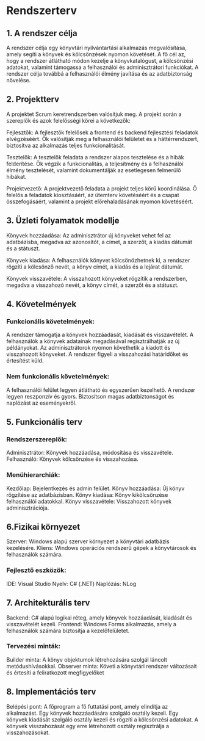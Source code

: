 # Rendszerterv

## 1. A rendszer célja

A rendszer célja egy könyvtári nyilvántartási alkalmazás megvalósítása, amely segíti a könyvek és kölcsönzések nyomon követését. A fő cél az, hogy a rendszer átlátható módon kezelje a könyvkatalógust, a kölcsönzési adatokat, valamint támogassa a felhasználói és adminisztrátori funkciókat. A rendszer célja továbbá a felhasználói élmény javítása és az adatbiztonság növelése.

##  2. Projektterv
A projektet Scrum keretrendszerben valósítjuk meg. A projekt során a szereplők és azok felelősségi körei a következők:

Fejlesztők: A fejlesztők felelősek a frontend és backend fejlesztési feladatok elvégzéséért. Ők valósítják meg a felhasználói felületet és a háttérrendszert, biztosítva az alkalmazás teljes funkcionalitását.

Tesztelők: A tesztelők feladata a rendszer alapos tesztelése és a hibák felderítése. Ők végzik a funkcionalitás, a teljesítmény és a felhasználói élmény tesztelését, valamint dokumentálják az esetlegesen felmerülő hibákat.

Projektvezető: A projektvezető feladata a projekt teljes körű koordinálása. Ő felelős a feladatok kiosztásáért, az ütemterv követéséért és a csapat összefogásáért, valamint a projekt előrehaladásának nyomon követéséért.

## 3. Üzleti folyamatok modellje
Könyvek hozzáadása: Az adminisztrátor új könyveket vehet fel az adatbázisba, megadva az azonosítót, a címet, a szerzőt, a kiadás dátumát és a státuszt.

Könyvek kiadása: A felhasználók könyvet kölcsönözhetnek ki, a rendszer rögzíti a kölcsönző nevét, a könyv címét, a kiadás és a lejárat dátumát.

Könyvek visszavétele: A visszahozott könyveket rögzítik a rendszerben, megadva a visszahozó nevét, a könyv címét, a szerzőt és a státuszt.

## 4. Követelmények
### Funkcionális követelmények:
A rendszer támogatja a könyvek hozzáadását, kiadását és visszavételét.
A felhasználók a könyvek adatainak megadásával regisztrálhatják az új példányokat.
Az adminisztrátorok nyomon követhetik a kiadott és visszahozott könyveket.
A rendszer figyeli a visszahozási határidőket és értesítést küld.
### Nem funkcionális követelmények:
A felhasználói felület legyen átlátható és egyszerűen kezelhető.
A rendszer legyen reszponzív és gyors.
Biztosítson magas adatbiztonságot és naplózást az eseményekről.

## 5. Funkcionális terv
### Rendszerszereplők:
Adminisztrátor: Könyvek hozzáadása, módosítása és visszavétele.
Felhasználó: Könyvek kölcsönzése és visszahozása.
### Menühierarchiák:
Kezdőlap: Bejelentkezés és admin felület.
Könyv hozzáadása: Új könyv rögzítése az adatbázisban.
Könyv kiadása: Könyv kikölcsönzése felhasználói adatokkal.
Könyv visszavétele: Visszahozott könyvek adminisztrációja.

## 6.Fizikai környezet
Szerver: Windows alapú szerver környezet a könyvtári adatbázis kezelésére.
Kliens: Windows operációs rendszerű gépek a könyvtárosok és felhasználók számára.
### Fejlesztő eszközök:
IDE: Visual Studio
Nyelv: C# (.NET)
Naplózás: NLog

## 7. Architekturális terv
Backend: C# alapú logikai réteg, amely könyvek hozzáadását, kiadását és visszavételét kezeli.
Frontend: Windows Forms alkalmazás, amely a felhasználók számára biztosítja a kezelőfelületet.
### Tervezési minták:
Builder minta: A könyv objektumok létrehozására szolgál láncolt metódushívásokkal.
Observer minta: Követi a könyvtári rendszer változásait és értesíti a feliratkozott megfigyelőket

## 8. Implementációs terv
Belépési pont: A főprogram a fő futtatási pont, amely elindítja az alkalmazást.
Egy könyvek hozzáadására szolgáló osztály kezeli.
Egy könyvek kiadását szolgáló osztály kezeli és rögzíti a kölcsönzési adatokat.
A könyvek visszahozását egy erre létrehozott osztály regisztrálja a visszahozásokat.
